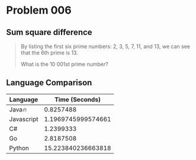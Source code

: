 # Problem 006

## Sum square difference

>By listing the first six prime numbers: 2, 3, 5, 7, 11, and 13, we can see that the 6th prime is 13.
>
>What is the 10 001st prime number?

## Language Comparison

| Language     | Time (Seconds)        |
| ------------ | --------------------- |
| Java🔥       | 0.8257488             |
| Javascript   | 1.1969745999574661    |
| C#           | 1.2399333             |
| Go           | 2.8187508             |
| Python       | 15.223840236663818    |